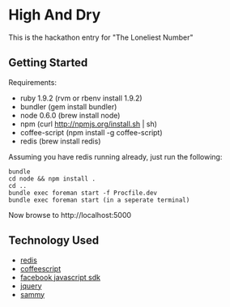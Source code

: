 # High And Dry

This is the hackathon entry for "The Loneliest Number"

## Getting Started

Requirements:

* ruby 1.9.2 (rvm or rbenv install 1.9.2)
* bundler (gem install bundler)
* node 0.6.0 (brew install node)
* npm (curl http://npmjs.org/install.sh | sh)
* coffee-script (npm install -g coffee-script)
* redis (brew install redis)

Assuming you have redis running already, just run the following:

    bundle
    cd node && npm install .
    cd ..
    bundle exec foreman start -f Procfile.dev
    bundle exec foreman start (in a seperate terminal)

Now browse to http://localhost:5000

## Technology Used

* [redis](http://redis.io)
* [coffeescript](http://jashkenas.github.com/coffee-script)
* [facebook javascript sdk](http://developers.facebook.com/docs/reference/javascript/)
* [jquery](http://jquery.com)
* [sammy](http://sammyjs.org)
